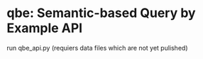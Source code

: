 # qbe: Semantic-based Query by Example API

run qbe_api.py (requiers data files which are not yet pulished)
